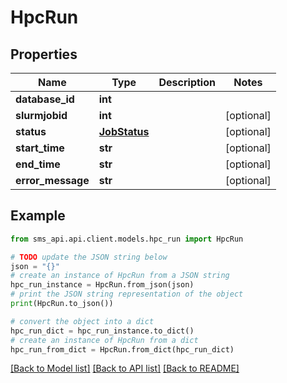 # HpcRun


## Properties

Name | Type | Description | Notes
------------ | ------------- | ------------- | -------------
**database_id** | **int** |  | 
**slurmjobid** | **int** |  | [optional] 
**status** | [**JobStatus**](JobStatus.md) |  | [optional] 
**start_time** | **str** |  | [optional] 
**end_time** | **str** |  | [optional] 
**error_message** | **str** |  | [optional] 

## Example

```python
from sms_api.api.client.models.hpc_run import HpcRun

# TODO update the JSON string below
json = "{}"
# create an instance of HpcRun from a JSON string
hpc_run_instance = HpcRun.from_json(json)
# print the JSON string representation of the object
print(HpcRun.to_json())

# convert the object into a dict
hpc_run_dict = hpc_run_instance.to_dict()
# create an instance of HpcRun from a dict
hpc_run_from_dict = HpcRun.from_dict(hpc_run_dict)
```
[[Back to Model list]](../README.md#documentation-for-models) [[Back to API list]](../README.md#documentation-for-api-endpoints) [[Back to README]](../README.md)


